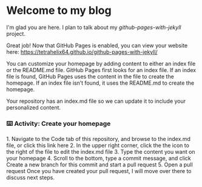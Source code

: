 # Welcome to my blog

I'm glad you are here. I plan to talk about my *github-pages-with-jekyll* project.

Great job! Now that GitHub Pages is enabled, you can view your website here: https://tetrahelix64.github.io/github-pages-with-jekyll/

You can customize your homepage by adding content to either an index file or the README.md file. GitHub Pages first looks for an index file. If an index file is found, GitHub Pages uses the content in the file to create the homepage. If an index file isn’t found, it uses the README.md to create the homepage.

Your repository has an index.md file so we can update it to include your personalized content.

<h3>⌨️ Activity: Create your homepage</h3>
1. Navigate to the Code tab of this repository, and browse to the index.md file, or click this link here
2. In the upper right corner, click the the icon to the right of the file to edit the index.md file
3. Type the content you want on your homepage
4. Scroll to the bottom, type a commit message, and click Create a new branch for this commit and start a pull request
5. Open a pull request
Once you have created your pull request, I will move over there to discuss next steps.

